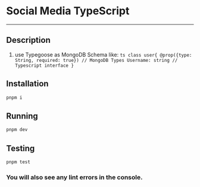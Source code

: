 # Social Media TypeScript
-----------

## Description

1) use Typegoose as MongoDB Schema
        like: 
              ```ts
                class user{
                  @prop({type: String, required: true}) // MongoDB Types
                  Username: string // Typescript interface
                }
              ```

## Installation

```bash
pnpm i
```

## Running

```bash
pnpm dev
```

## Testing

```bash
pnpm test
```

### You will also see any lint errors in the console.
